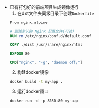 - 已有打包好的前端项目生成镜像运行
  1. 在dist文件夹同级目录下创建`Dockerfile`
  ```Dockerfile
  From nginx:alpine
  
  # 删除默认的 Nginx 配置文件(可选)
  RUN rm /etc/nginx/conf.d/default.conf

  COPY ./dist /usr/share/nginx/html

  EXPOSE 80

  CMD["nginx", "-g", "daemon off;"]
  ```
  2. 构建docker镜像
  ```bash
  docker build -t my-app .
  ```
  3. 运行docker窗口
  ```
  docker run -d -p 8080:80 my-app
  ```
